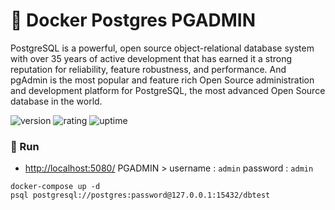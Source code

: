 # 🎉 Docker Postgres PGADMIN

PostgreSQL is a powerful, open source object-relational database system with over 35 years of active development that has earned it a strong reputation for reliability, feature robustness, and performance. And pgAdmin is the most popular and feature rich Open Source administration and development platform for PostgreSQL, the most advanced Open Source database in the world.

![version](https://img.shields.io/badge/version-1.0-blue)
![rating](https://img.shields.io/badge/rating-★★★★★-yellow)
![uptime](https://img.shields.io/badge/uptime-100%25-brightgreen)

### 🥈 Run

- [http://localhost:5080/](http://localhost:5080/) PGADMIN > username : `admin` password : `admin`

```shell
docker-compose up -d
psql postgresql://postgres:password@127.0.0.1:15432/dbtest
```
